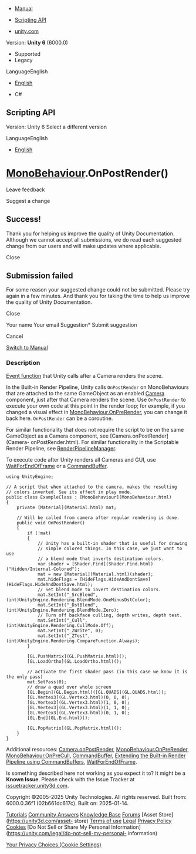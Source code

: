 [ ]()

  * [Manual](../Manual/index.html)
  * [Scripting API](../ScriptReference/index.html)

  * [unity.com](https://unity.com/)

Version: **Unity 6** (6000.0)

  * Supported
  * Legacy

LanguageEnglish

  * [English]()

  * C#

[ ](https://docs.unity3d.com)

## Scripting API

Version: Unity 6 Select a different version

LanguageEnglish

  * [English]()

#  [MonoBehaviour](MonoBehaviour.html).OnPostRender()

Leave feedback

Suggest a change

## Success!

Thank you for helping us improve the quality of Unity Documentation. Although
we cannot accept all submissions, we do read each suggested change from our
users and will make updates where applicable.

Close

## Submission failed

For some reason your suggested change could not be submitted. Please <a>try
again</a> in a few minutes. And thank you for taking the time to help us
improve the quality of Unity Documentation.

Close

Your name Your email Suggestion* Submit suggestion

Cancel

[Switch to Manual](../Manual/class-MonoBehaviour.html "Go to MonoBehaviour
Component in the Manual")

### Description

[Event function](../Manual/event-functions.html) that Unity calls after a
Camera renders the scene.

In the Built-in Render Pipeline, Unity calls `OnPostRender` on MonoBehaviours
that are attached to the same GameObject as an enabled [Camera](Camera.html)
component, just after that Camera renders the scene. Use `OnPostRender` to
execute your own code at this point in the render loop; for example, if you
changed a visual effect in
[MonoBehaviour.OnPreRender](MonoBehaviour.OnPreRender.html), you can change it
back here. `OnPostRender` can be a coroutine.  
  
For similar functionality that does not require the script to be on the same
GameObject as a Camera component, see [Camera.onPostRender](Camera-
onPostRender.html). For similar functionality in the Scriptable Render
Pipeline, see [RenderPipelineManager](Rendering.RenderPipelineManager.html).  
  
To execute code after Unity renders all Cameras and GUI, use
[WaitForEndOfFrame](WaitForEndOfFrame.html) or a
[CommandBuffer](Rendering.CommandBuffer.html).

    
    
    using UnityEngine;  
      
    // A script that when attached to the camera, makes the resulting
    // colors inverted. See its effect in play mode.
    public class ExampleClass : [MonoBehaviour](MonoBehaviour.html)
    {
        private [Material](Material.html) mat;  
      
        // Will be called from camera after regular rendering is done.
        public void OnPostRender()
        {
            if (!mat)
            {
                // Unity has a built-in shader that is useful for drawing
                // simple colored things. In this case, we just want to use
                // a blend mode that inverts destination colors.
                var shader = [Shader.Find](Shader.Find.html)("Hidden/Internal-Colored");
                mat = new [Material](Material.html)(shader);
                mat.hideFlags = [HideFlags.HideAndDontSave](HideFlags.HideAndDontSave.html);
                // Set blend mode to invert destination colors.
                mat.SetInt("_SrcBlend", (int)UnityEngine.Rendering.BlendMode.OneMinusDstColor);
                mat.SetInt("_DstBlend", (int)UnityEngine.Rendering.BlendMode.Zero);
                // Turn off backface culling, depth writes, depth test.
                mat.SetInt("_Cull", (int)UnityEngine.Rendering.CullMode.Off);
                mat.SetInt("_ZWrite", 0);
                mat.SetInt("_ZTest", (int)UnityEngine.Rendering.CompareFunction.Always);
            }  
      
            [GL.PushMatrix](GL.PushMatrix.html)();
            [GL.LoadOrtho](GL.LoadOrtho.html)();  
      
            // activate the first shader pass (in this case we know it is the only pass)
            mat.SetPass(0);
            // draw a quad over whole screen
            [GL.Begin](GL.Begin.html)([GL.QUADS](GL.QUADS.html));
            [GL.Vertex3](GL.Vertex3.html)(0, 0, 0);
            [GL.Vertex3](GL.Vertex3.html)(1, 0, 0);
            [GL.Vertex3](GL.Vertex3.html)(1, 1, 0);
            [GL.Vertex3](GL.Vertex3.html)(0, 1, 0);
            [GL.End](GL.End.html)();  
      
            [GL.PopMatrix](GL.PopMatrix.html)();
        }
    }
    

Additional resources: [Camera.onPostRender](Camera-onPostRender.html),
[MonoBehaviour.OnPreRender](MonoBehaviour.OnPreRender.html),
[MonoBehaviour.OnPreCull](MonoBehaviour.OnPreCull.html),
[CommandBuffer](Rendering.CommandBuffer.html), [Extending the Built-in Render
Pipeline using CommandBuffers](../Manual/GraphicsCommandBuffers.html),
[WaitForEndOfFrame](WaitForEndOfFrame.html).

Is something described here not working as you expect it to? It might be a
**Known Issue**. Please check with the Issue Tracker at
[issuetracker.unity3d.com](https://issuetracker.unity3d.com).

Copyright ©2005-2025 Unity Technologies. All rights reserved. Built from:
6000.0.36f1 (02b661dc617c). Built on: 2025-01-14.

[Tutorials](https://unity3d.com/learn) [Community
Answers](https://answers.unity3d.com) [Knowledge
Base](https://support.unity3d.com/hc/en-us)
[Forums](https://forum.unity3d.com) [Asset Store](https://unity3d.com/asset-
store) [Terms of use](https://docs.unity3d.com/Manual/TermsOfUse.html)
[Legal](https://unity.com/legal) [Privacy
Policy](https://unity.com/legal/privacy-policy)
[Cookies](https://unity.com/legal/cookie-policy) [Do Not Sell or Share My
Personal Information](https://unity.com/legal/do-not-sell-my-personal-
information)

[Your Privacy Choices (Cookie Settings)](javascript:void\(0\);)

